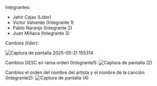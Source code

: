 Integrantes: 
- Jahir Cajas (Líder)
- Victor Valverde (Integrante 1)
- Pablo Naranjo (Integrante 2)
- Juan Miñaca (Integrante 3)

Cambios (lider):

![Captura de pantalla 2025-05-21 155314](https://github.com/user-attachments/assets/76bdf93f-0147-48a1-a043-1eee97ef2815)

Cambios DESC en rama orden (Integrante1):
![Captura de pantalla (2)](https://github.com/user-attachments/assets/c8c8e34b-10ad-4c23-9026-83b77aa4c8f7)

Cambios el orden del nombre del artista y el nombre de la canción (Integrante2):
![Captura de pantalla (4)](https://github.com/user-attachments/assets/1a1f74ea-124f-498f-b828-be83a7f22b9d)
